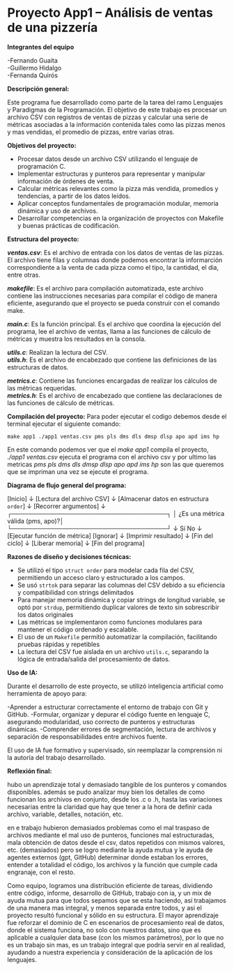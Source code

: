 # Proyecto App1 – Análisis de ventas de una pizzería

**Integrantes del equipo**

-Fernando Guaita  
-Guillermo Hidalgo  
-Fernanda Quirós

**Descripción general:**

Este programa fue desarrollado como parte de la tarea del ramo Lenguajes y Paradigmas de la Programación. El objetivo de este trabajo es procesar un archivo CSV con registros de ventas de pizzas y calcular una serie de métricas asociadas a la información contenida tales como las pizzas menos y mas vendidas, el promedio de pizzas, entre varias otras.

**Objetivos del proyecto:**

- Procesar datos desde un archivo CSV utilizando el lenguaje de programación C.
- Implementar estructuras y punteros para representar y manipular información de órdenes de venta.
- Calcular métricas relevantes como la pizza más vendida, promedios y tendencias, a partir de los datos leídos.
- Aplicar conceptos fundamentales de programación modular, memoria dinámica y uso de archivos.
- Desarrollar competencias en la organización de proyectos con Makefile y buenas prácticas de codificación.

**Estructura del proyecto:**

**_ventas.csv_**: Es el archivo de entrada con los datos de ventas de las pizzas. El archivo tiene filas y columnas donde podemos encontrar la informarción correspondiente a la venta de cada pizza como el tipo, la cantidad, el dia, entre otras.

**_makefile_**: Es el archivo para compilación automatizada, este archivo contiene las instrucciones necesarias para compilar el código de manera eficiente, asegurando que el proyecto se pueda construir con el comando make.

**_main.c_**: Es la función principal. Es el archivo que coordina la ejecución del programa, lee el archivo de ventas, llama a las funciones de cálculo de métricas y muestra los resultados en la consola.

**_utils.c_**:  Realizan la lectura del CSV.  
**_utils.h_**: Es el archivo de encabezado que contiene las definiciones de las estructuras de datos. 

**_metrics.c_**: Contiene las funciones encargadas de realizar los cálculos de las métricas requeridas.  
**_metrics.h_**: Es el archivo de encabezado que contiene las declaraciones de las funciones de cálculo de métricas.

**Compilación del proyecto:**
Para poder ejecutar el codigo debemos desde el terminal ejecutar el siguiente comando:

`
make app1
./app1 ventas.csv pms pls dms dls dmsp dlsp apo apd ims hp
`

En este comando podemos ver que el _make app1_ compila el proyecto, _./app1 ventas.csv_ ejecuta el programa con el archivo csv y por ultimo las metricas _pms pls dms dls dmsp dlsp apo apd ims hp_ son las que queremos que se impriman una vez se ejecute el programa.

**Diagrama de flujo general del programa:**

[Inicio]
   ↓
[Lectura del archivo CSV]
   ↓
[Almacenar datos en estructura `order`]
   ↓
[Recorrer argumentos]
   ↓
┌────────────────────────────────────┐
│ ¿Es una métrica válida (pms, apo)?│
└────────────────────────────────────┘
   ↓  Sí                          No ↓
[Ejecutar función de métrica]    [Ignorar]
   ↓
[Imprimir resultado]
   ↓
[Fin del ciclo]
   ↓
[Liberar memoria]
   ↓
[Fin del programa]

**Razones de diseño y decisiones técnicas:**

- Se utilizó el tipo `struct order` para modelar cada fila del CSV, permitiendo un acceso claro y estructurado a los campos.
- Se usó `strtok` para separar las columnas del CSV debido a su eficiencia y compatibilidad con strings delimitados
- Para manejar memoria dinámica y copiar strings de longitud variable, se optó por `strdup`, permitiendo duplicar valores de texto sin sobrescribir los datos originales
- Las métricas se implementaron como funciones modulares para mantener el código ordenado y escalable.
- El uso de un `Makefile` permitió automatizar la compilación, facilitando pruebas rápidas y repetibles
- La lectura del CSV fue aislada en un archivo `utils.c`, separando la lógica de entrada/salida del procesamiento de datos.


**Uso de IA:**

Durante el desarrollo de este proyecto, se utilizó inteligencia artificial como herramienta de apoyo para:

-Aprender a estructurar correctamente el entorno de trabajo con Git y GitHub.
-Formular, organizar y depurar el código fuente en lenguaje C, asegurando modularidad, uso correcto de punteros y estructuras dinámicas.
-Comprender errores de segmentación, lectura de archivos y separación de responsabilidades entre archivos fuente.

El uso de IA fue formativo y supervisado, sin reemplazar la comprensión ni la autoría del trabajo desarrollado.

**Reflexión final:**

hubo un aprendizaje total y demasiado tangible de los punteros y comandos disponibles. además se pudo analizar muy bien los detalles de como funcionan los archivos en conjunto, desde los .c o .h, hasta las variaciones necesarias entre la claridad que hay que tener a la hora de definir cada archivo, variable, detalles, notación, etc.

en e trabajo hubieron demasiados problemas como el mal traspaso de archivos mediante el mal uso de punteros, funciones mal estructuradas, mala obtención de datos desde el csv, datos repetidos con mismos valores, etc. (demasiados)
pero se logro mediante la ayuda mutua y le ayuda de agentes externos (gpt, GitHub) determinar donde estaban los errores, entender a totalidad el código, los archivos y la función que cumple cada engranaje, con el resto.

Como equipo, logramos una distribución eficiente de tareas, dividiendo entre código, informe, desarrollo de GitHub, trabajo con ia, y un mix de ayuda mutua para que todos sepamos que se esta haciendo, así trabajamos de una manera mas integral, y menos separada entre todos, y asi el proyecto resultó funcional y sólido en su estructura. El mayor aprendizaje fue reforzar el dominio de C en escenarios de procesamiento real de datos, donde el sistema funciona, no solo con nuestros datos, sino que es aplicable a cualquier data base (con los mismos parámetros), por lo que no es un trabajo sin mas, es un trabajo integral que podría servir en al realidad, ayudando a nuestra experiencia y consideración de la aplicación de los lenguajes.
